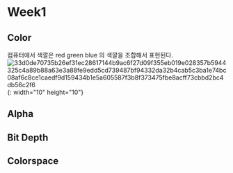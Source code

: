 # Week1

## Color
컴퓨터에서 색깔은 red green blue 의 색깔을 조합해서 표현된다.
![33d0de70735b26ef31ec28617144b9ac6f27d09f355eb019e028357b5944325c4a89b88a63e3a88fe9edd5cd739487bf94332da32b4cab5c3ba1e74bc08af6c8ce1caedf9d159434b1e5a605587f3b8f373475fbe8acff73cbbd2bc4db56c2f6](https://user-images.githubusercontent.com/76280155/134163040-485d22b5-adbf-4271-9366-49c153f13839.png){: width="10" height="10"}

## Alpha

## Bit Depth

## Colorspace
